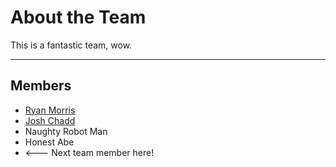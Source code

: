 # About the Team

This is a fantastic team, wow. 

---

## Members

* [Ryan Morris](./ryan-morris.md)
* [Josh Chadd](./josh-chadd.md)
* Naughty Robot Man
* Honest Abe
* <--- Next team member here!